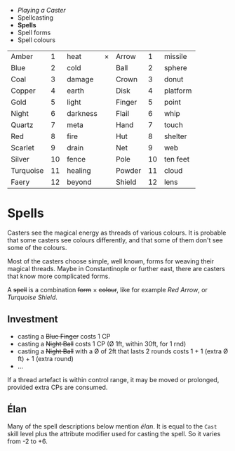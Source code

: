 
<!-- .margin.compass -->
* _Playing a Caster_
* Spellcasting
* **Spells**
* Spell forms
* Spell colours


<!-- .matrix -->
|           |    |          |   |        |    |          |
|-----------|----|----------|---|--------|----|----------|
| Amber     |  1 | heat     | × | Arrow  |  1 | missile  |
| Blue      |  2 | cold     |   | Ball   |  2 | sphere   |
| Coal      |  3 | damage   |   | Crown  |  3 | donut    |
| Copper    |  4 | earth    |   | Disk   |  4 | platform |
| Gold      |  5 | light    |   | Finger |  5 | point    |
| Night     |  6 | darkness |   | Flail  |  6 | whip     |
| Quartz    |  7 | meta     |   | Hand   |  7 | touch    |
| Red       |  8 | fire     |   | Hut    |  8 | shelter  |
| Scarlet   |  9 | drain    |   | Net    |  9 | web      |
| Silver    | 10 | fence    |   | Pole   | 10 | ten feet |
| Turquoise | 11 | healing  |   | Powder | 11 | cloud    |
| Faery     | 12 | beyond   |   | Shield | 12 | lens     |

# Spells

Casters see the magical energy as threads of various colours. It is probable that some casters see colours differently, and that some of them don't see some of the colours.

Most of the casters choose simple, well known, forms for weaving their magical threads. Maybe in Constantinople or further east, there are casters that know more complicated forms.

A ~~spell~~ is a combination ~~form~~ × ~~colour~~, like for example _Red Arrow_, or _Turquoise Shield_.

<script>

onDocumentReady(function() {
  var te = elt('section[data-aa-title="spells"] table.matrix');
  elt(te, 'thead').remove();
  elts(te, 'tr').forEach(function(tre, i) {
    var tdes = elts(tre, 'td');
    tdes[0].classList.add('name');
    tdes[4].classList.add('name');
    tdes[2].classList.add('description');
    tdes[6].classList.add('description');
    tdes[1].classList.add('number');
    tdes[5].classList.add('number');
    if (i == 0) { tdes[3].setAttribute('rowspan', '12'); }
    else { tdes[3].remove(); }
  });
});

</script>


<!-- RETURN -->

## Investment

* casting a ~~Blue Finger~~ costs 1 CP
* casting a ~~Night Ball~~ costs 1 CP (Ø 1ft, within 30ft, for 1 rnd)
* casting a ~~Night Ball~~ with a Ø of 2ft that lasts 2 rounds costs 1 + 1 (extra Ø ft) + 1 (extra round)
* ...

If a thread artefact is within control range, it may be moved or prolonged, provided extra CPs are consumed.

## Élan

Many of the spell descriptions below mention _élan_. It is equal to the `Cast` skill level plus the attribute modifier used for casting the spell. So it varies from -2 to +6.

